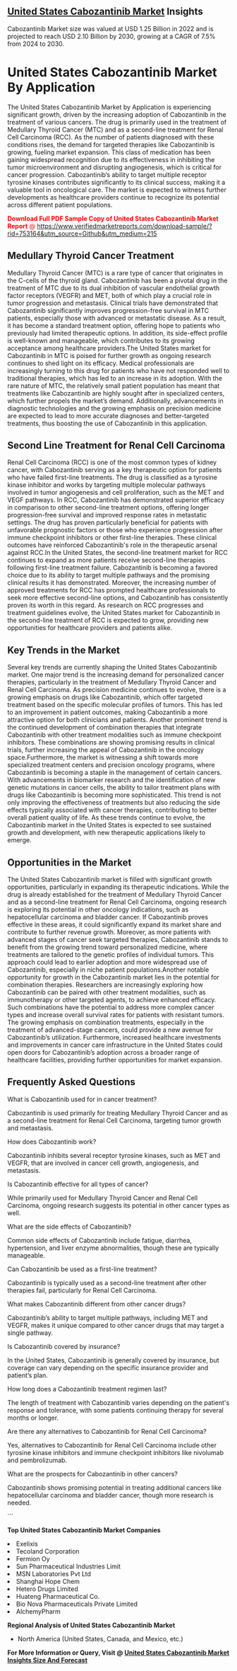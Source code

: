 <h2><a href="https://www.verifiedmarketreports.com/download-sample/?rid=753164&amp;utm_source=Github&amp;utm_medium=215" target="_blank">United States Cabozantinib Market</a> Insights</h2><p>Cabozantinib Market size was valued at USD 1.25 Billion in 2022 and is projected to reach USD 2.10 Billion by 2030, growing at a CAGR of 7.5% from 2024 to 2030.</p><p><h1>United States Cabozantinib Market By Application</h1><p>The United States Cabozantinib Market by Application is experiencing significant growth, driven by the increasing adoption of Cabozantinib in the treatment of various cancers. The drug is primarily used in the treatment of Medullary Thyroid Cancer (MTC) and as a second-line treatment for Renal Cell Carcinoma (RCC). As the number of patients diagnosed with these conditions rises, the demand for targeted therapies like Cabozantinib is growing, fueling market expansion. This class of medication has been gaining widespread recognition due to its effectiveness in inhibiting the tumor microenvironment and disrupting angiogenesis, which is critical for cancer progression. Cabozantinib’s ability to target multiple receptor tyrosine kinases contributes significantly to its clinical success, making it a valuable tool in oncological care. The market is expected to witness further developments as healthcare providers continue to recognize its potential across different patient populations.<p><span class=""><span style="color: #ff0000;"><strong>Download Full PDF Sample Copy of United States Cabozantinib Market Report</strong> @ </span><a href="https://www.verifiedmarketreports.com/download-sample/?rid=753164&amp;utm_source=Github&amp;utm_medium=215" target="_blank">https://www.verifiedmarketreports.com/download-sample/?rid=753164&amp;utm_source=Github&amp;utm_medium=215</a></span></p></p><h2>Medullary Thyroid Cancer Treatment</h2><p>Medullary Thyroid Cancer (MTC) is a rare type of cancer that originates in the C-cells of the thyroid gland. Cabozantinib has been a pivotal drug in the treatment of MTC due to its dual inhibition of vascular endothelial growth factor receptors (VEGFR) and MET, both of which play a crucial role in tumor progression and metastasis. Clinical trials have demonstrated that Cabozantinib significantly improves progression-free survival in MTC patients, especially those with advanced or metastatic disease. As a result, it has become a standard treatment option, offering hope to patients who previously had limited therapeutic options. In addition, its side-effect profile is well-known and manageable, which contributes to its growing acceptance among healthcare providers.The United States market for Cabozantinib in MTC is poised for further growth as ongoing research continues to shed light on its efficacy. Medical professionals are increasingly turning to this drug for patients who have not responded well to traditional therapies, which has led to an increase in its adoption. With the rare nature of MTC, the relatively small patient population has meant that treatments like Cabozantinib are highly sought after in specialized centers, which further propels the market’s demand. Additionally, advancements in diagnostic technologies and the growing emphasis on precision medicine are expected to lead to more accurate diagnoses and better-targeted treatments, thus boosting the use of Cabozantinib in this application.<h2>Second Line Treatment for Renal Cell Carcinoma</h2><p>Renal Cell Carcinoma (RCC) is one of the most common types of kidney cancer, with Cabozantinib serving as a key therapeutic option for patients who have failed first-line treatments. The drug is classified as a tyrosine kinase inhibitor and works by targeting multiple molecular pathways involved in tumor angiogenesis and cell proliferation, such as the MET and VEGF pathways. In RCC, Cabozantinib has demonstrated superior efficacy in comparison to other second-line treatment options, offering longer progression-free survival and improved response rates in metastatic settings. The drug has proven particularly beneficial for patients with unfavorable prognostic factors or those who experience progression after immune checkpoint inhibitors or other first-line therapies. These clinical outcomes have reinforced Cabozantinib's role in the therapeutic arsenal against RCC.In the United States, the second-line treatment market for RCC continues to expand as more patients receive second-line therapies following first-line treatment failure. Cabozantinib is becoming a favored choice due to its ability to target multiple pathways and the promising clinical results it has demonstrated. Moreover, the increasing number of approved treatments for RCC has prompted healthcare professionals to seek more effective second-line options, and Cabozantinib has consistently proven its worth in this regard. As research on RCC progresses and treatment guidelines evolve, the United States market for Cabozantinib in the second-line treatment of RCC is expected to grow, providing new opportunities for healthcare providers and patients alike.<h2>Key Trends in the Market</h2><p>Several key trends are currently shaping the United States Cabozantinib market. One major trend is the increasing demand for personalized cancer therapies, particularly in the treatment of Medullary Thyroid Cancer and Renal Cell Carcinoma. As precision medicine continues to evolve, there is a growing emphasis on drugs like Cabozantinib, which offer targeted treatment based on the specific molecular profiles of tumors. This has led to an improvement in patient outcomes, making Cabozantinib a more attractive option for both clinicians and patients. Another prominent trend is the continued development of combination therapies that integrate Cabozantinib with other treatment modalities such as immune checkpoint inhibitors. These combinations are showing promising results in clinical trials, further increasing the appeal of Cabozantinib in the oncology space.Furthermore, the market is witnessing a shift towards more specialized treatment centers and precision oncology programs, where Cabozantinib is becoming a staple in the management of certain cancers. With advancements in biomarker research and the identification of new genetic mutations in cancer cells, the ability to tailor treatment plans with drugs like Cabozantinib is becoming more sophisticated. This trend is not only improving the effectiveness of treatments but also reducing the side effects typically associated with cancer therapies, contributing to better overall patient quality of life. As these trends continue to evolve, the Cabozantinib market in the United States is expected to see sustained growth and development, with new therapeutic applications likely to emerge.<h2>Opportunities in the Market</h2><p>The United States Cabozantinib market is filled with significant growth opportunities, particularly in expanding its therapeutic indications. While the drug is already established for the treatment of Medullary Thyroid Cancer and as a second-line treatment for Renal Cell Carcinoma, ongoing research is exploring its potential in other oncology indications, such as hepatocellular carcinoma and bladder cancer. If Cabozantinib proves effective in these areas, it could significantly expand its market share and contribute to further revenue growth. Moreover, as more patients with advanced stages of cancer seek targeted therapies, Cabozantinib stands to benefit from the growing trend toward personalized medicine, where treatments are tailored to the genetic profiles of individual tumors. This approach could lead to earlier adoption and more widespread use of Cabozantinib, especially in niche patient populations.Another notable opportunity for growth in the Cabozantinib market lies in the potential for combination therapies. Researchers are increasingly exploring how Cabozantinib can be paired with other treatment modalities, such as immunotherapy or other targeted agents, to achieve enhanced efficacy. Such combinations have the potential to address more complex cancer types and increase overall survival rates for patients with resistant tumors. The growing emphasis on combination treatments, especially in the treatment of advanced-stage cancers, could provide a new avenue for Cabozantinib’s utilization. Furthermore, increased healthcare investments and improvements in cancer care infrastructure in the United States could open doors for Cabozantinib’s adoption across a broader range of healthcare facilities, providing further opportunities for market expansion.<h2>Frequently Asked Questions</h2><p>What is Cabozantinib used for in cancer treatment?</p><p>Cabozantinib is used primarily for treating Medullary Thyroid Cancer and as a second-line treatment for Renal Cell Carcinoma, targeting tumor growth and metastasis.</p><p>How does Cabozantinib work?</p><p>Cabozantinib inhibits several receptor tyrosine kinases, such as MET and VEGFR, that are involved in cancer cell growth, angiogenesis, and metastasis.</p><p>Is Cabozantinib effective for all types of cancer?</p><p>While primarily used for Medullary Thyroid Cancer and Renal Cell Carcinoma, ongoing research suggests its potential in other cancer types as well.</p><p>What are the side effects of Cabozantinib?</p><p>Common side effects of Cabozantinib include fatigue, diarrhea, hypertension, and liver enzyme abnormalities, though these are typically manageable.</p><p>Can Cabozantinib be used as a first-line treatment?</p><p>Cabozantinib is typically used as a second-line treatment after other therapies fail, particularly for Renal Cell Carcinoma.</p><p>What makes Cabozantinib different from other cancer drugs?</p><p>Cabozantinib’s ability to target multiple pathways, including MET and VEGFR, makes it unique compared to other cancer drugs that may target a single pathway.</p><p>Is Cabozantinib covered by insurance?</p><p>In the United States, Cabozantinib is generally covered by insurance, but coverage can vary depending on the specific insurance provider and patient’s plan.</p><p>How long does a Cabozantinib treatment regimen last?</p><p>The length of treatment with Cabozantinib varies depending on the patient's response and tolerance, with some patients continuing therapy for several months or longer.</p><p>Are there any alternatives to Cabozantinib for Renal Cell Carcinoma?</p><p>Yes, alternatives to Cabozantinib for Renal Cell Carcinoma include other tyrosine kinase inhibitors and immune checkpoint inhibitors like nivolumab and pembrolizumab.</p><p>What are the prospects for Cabozantinib in other cancers?</p><p>Cabozantinib shows promising potential in treating additional cancers like hepatocellular carcinoma and bladder cancer, though more research is needed.</p>```</p><p><strong>Top United States Cabozantinib Market Companies</strong></p><div data-test-id=""><p><li>Exelixis</li><li> Tecoland Corporation</li><li> Fermion Oy</li><li> Sun Pharmaceutical Industries Limit</li><li> MSN Laboratories Pvt Ltd</li><li> Shanghai Hope Chem</li><li> Hetero Drugs Limited</li><li> Huateng Pharmaceutical Co.</li><li> Bio Nova Pharmaceuticals Private Limited</li><li> AlchemyPharm</li></p><div><strong>Regional Analysis of&nbsp;United States Cabozantinib Market</strong></div><ul><li dir="ltr"><p dir="ltr">North America&nbsp;(United States, Canada, and Mexico, etc.)</p></li></ul><p><strong>For More Information or Query, Visit @&nbsp;</strong><strong><a href="https://www.verifiedmarketreports.com/product/cabozantinib-market/?utm_source=Github&amp;utm_medium=215" target="_blank">United States Cabozantinib Market Insights Size And Forecast</a></strong></p></div>
